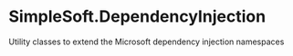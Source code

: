 # SimpleSoft.DependencyInjection
Utility classes to extend the Microsoft dependency injection namespaces
